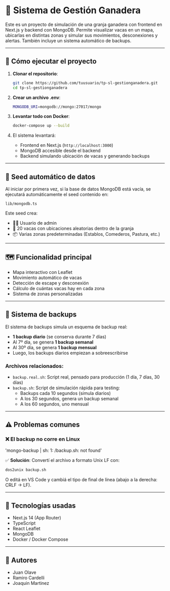 # 🐄 Sistema de Gestión Ganadera

Este es un proyecto de simulación de una granja ganadera con frontend en Next.js y backend con MongoDB. Permite visualizar vacas en un mapa, ubicarlas en distintas zonas y simular sus movimientos, desconexiones y alertas. También incluye un sistema automático de backups.

---

## 🚀 Cómo ejecutar el proyecto

1. **Clonar el repositorio**:
   ```bash
   git clone https://github.com/tuusuario/tp-sl-gestionganadera.git
   cd tp-sl-gestionganadera
   ```

2. **Crear un archivo .env**:
   ```bash
   MONGODB_URI=mongodb://mongo:27017/mongo
   ```

3. **Levantar todo con Docker**:
   ```bash
   docker-compose up --build
   ```

4. El sistema levantará:

   - Frontend en Next.js (`http://localhost:3000`)
   - MongoDB accesible desde el backend
   - Backend simulando ubicación de vacas y generando backups

---

## 🧠 Seed automático de datos

Al iniciar por primera vez, si la base de datos MongoDB está vacía, se ejecutará automáticamente el seed contenido en:

```
lib/mongodb.ts
```

Este seed crea:

- 👨‍💼 Usuario de admin
- 🐄 20 vacas con ubicaciones aleatorias dentro de la granja
- 📦 Varias zonas predeterminadas (Establos, Comederos, Pastura, etc.)

---

## 🗺️ Funcionalidad principal

- Mapa interactivo con Leaflet
- Movimiento automático de vacas
- Detección de escape y desconexión
- Cálculo de cuántas vacas hay en cada zona
- Sistema de zonas personalizadas

---

## 💾 Sistema de backups

El sistema de backups simula un esquema de backup real:

- **1 backup diario** (se conserva durante 7 días)
- Al 7º día, se genera **1 backup semanal**
- Al 30º día, se genera **1 backup mensual**
- Luego, los backups diarios empiezan a sobreescribirse

### Archivos relacionados:

- `backup.real.sh`: Script real, pensado para producción (1 día, 7 días, 30 días)
- `backup.sh`: Script de simulación rápida para testing:
  - Backups cada 10 segundos (simula diarios)
  - A los 30 segundos, genera un backup semanal
  - A los 60 segundos, uno mensual

---

## ⚠️ Problemas comunes

### ❌ El backup no corre en Linux
'mongo-backup  | sh: 1: /backup.sh: not found'

✅ **Solución**: Convertí el archivo a formato Unix LF con:

```bash
dos2unix backup.sh
```

O editá en VS Code y cambiá el tipo de final de línea (abajo a la derecha: CRLF → LF).

---

## 🧰 Tecnologías usadas

- Next.js 14 (App Router)
- TypeScript
- React Leaflet
- MongoDB
- Docker / Docker Compose

---

## 📍 Autores

- Juan Olave
- Ramiro Cardelli
- Joaquin Martinez

